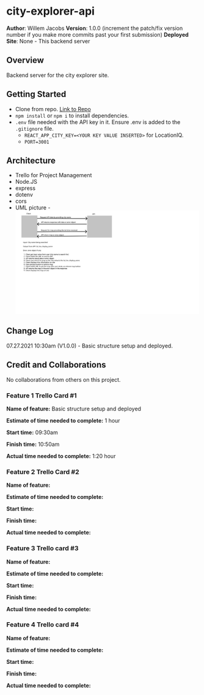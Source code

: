 # city-explorer-api

**Author**: Willem Jacobs
**Version**: 1.0.0 (increment the patch/fix version number if you make more commits past your first submission)
**Deployed Site**: None - This backend server

## Overview

Backend server for the city explorer site.

## Getting Started

- Clone from repo. [Link to Repo](https://github.com/Willem-Jacobs/city-explorer-api)
- `npm install` or `npm i` to install dependencies.
- `.env` file needed with the API key in it. Ensure .env is added to the `.gitignore` file.
  - `REACT_APP_CITY_KEY=<YOUR KEY VALUE INSERTED>` for LocationIQ.
  - `PORT=3001`

## Architecture

- Trello for Project Management
- Node.JS
- express
- dotenv
- cors
- UML picture - ![UML](CE-UMLv1-1.png "UML Image")

## Change Log

07.27.2021 10:30am (V1.0.0) - Basic structure setup and deployed.

## Credit and Collaborations

No collaborations from others on this project.

### Feature 1 Trello Card #1

**Name of feature:** Basic structure setup and deployed

**Estimate of time needed to complete:** 1 hour

**Start time:** 09:30am

**Finish time:** 10:50am

**Actual time needed to complete:** 1:20 hour

### Feature 2 Trello Card #2

**Name of feature:**

**Estimate of time needed to complete:**

**Start time:**

**Finish time:**

**Actual time needed to complete:**

### Feature 3 Trello card #3

**Name of feature:**

**Estimate of time needed to complete:**

**Start time:**

**Finish time:**

**Actual time needed to complete:**

### Feature 4 Trello card #4

**Name of feature:**

**Estimate of time needed to complete:**

**Start time:**

**Finish time:**

**Actual time needed to complete:**
